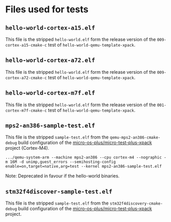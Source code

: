 # Files used for tests

## `hello-world-cortex-a15.elf`

This file is the stripped `hello-world.elf` form the release version of the
`009-cortex-a15-cmake-c` test of `hello-world-qemu-template-xpack`.

## `hello-world-cortex-a72.elf`

This file is the stripped `hello-world.elf` form the release version of the
`009-cortex-a72-cmake-c` test of `hello-world-qemu-template-xpack`.

## `hello-world-cortex-m7f.elf`

This file is the stripped `hello-world.elf` form the release version of the
`001-cortex-m7f-cmake-c` test of `hello-world-qemu-template-xpack`.

## `mps2-an386-sample-test.elf`

This file is the stripped `sample-test.elf` from the
`qemu-mps2-an386-cmake-debug` build configuration of the
[micro-os-plus/micro-test-plus-xpack](https://github.com/micro-os-plus/micro-test-plus-xpack.git) project (Cortex-M4).

```console
.../qemu-system-arm --machine mps2-an386 --cpu cortex-m4 --nographic -m 16M -d unimp,guest_errors --semihosting-config enable=on,target=native,arg=test --kernel mps2-an386-sample-test.elf
```

Note: Deprecated in favour if the hello-world binaries.

## `stm32f4discover-sample-test.elf`

This file is the stripped `sample-test.elf` from the
`stm32f4discovery-cmake-debug` build configuration of the
[micro-os-plus/micro-test-plus-xpack](https://github.com/micro-os-plus/micro-test-plus-xpack.git) project.
